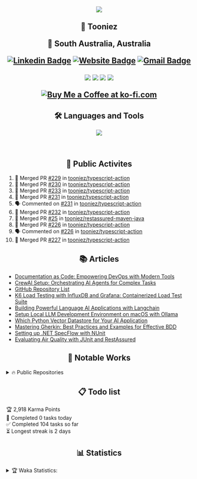 
<h2 align="center">

![](https://quotes-github-readme.vercel.app/api?type=horizontal&theme=catppuccin_mocha)


🤖 Tooniez

📍 South Australia, Australia 

<!-- <p align="center">
	<a href="https://github.com/tooniez">

  <img src="https://readme-typing-svg.herokuapp.com?font=Time+New+Roman&color=cyan&size=25&center=true&vCenter=true&width=600&height10&lines=Full+Stack+Engineer;Quality Assurance+Advocate;Serial+Starter!;AI+ML+Researcher;Coding+to+learn&hearts&center=true">
	</a>
</p> -->

[![Linkedin Badge](https://img.shields.io/badge/-tonyluu-blue?style=flat&logo=Linkedin&logoColor=white&link=https://www.linkedin.com/in/tonyluu888/)](https://www.linkedin.com/in/tonyluu888/)
[![Website Badge](https://img.shields.io/badge/-tooniez-47CCCC?style=flat&logo=Google-Chrome&logoColor=white&link=https://tooniez-land.vercel.app)](t[ooniez-land](https://tooniez-land.vercel.app))
[![Gmail Badge](https://img.shields.io/badge/-tooni22-c14438?style=flat&logo=Gmail&logoColor=white&link=mailto:tooni22@proton.me)](mailto:tooni22@proton.me)

 <!-- 🌐 [Website](https://tooniez-land.vercel.app) | 💼 [LinkedIn](https://www.linkedin.com/in/tonyluu888) | ✉️ [Email](mailto:tooni22@proton.me) | ❓ [Ask Me Anything](https://github.com/tooniez/ama/issues/new) -->



<img src="https://komarev.com/ghpvc/?username=tooniez&style=plastic&label=Views"><img>
<img src="https://badges.pufler.dev/visits/tooniez/brunotacca?color=black&logo=github" />
<a href="https://github.com/tooniez/"><img src="https://img.shields.io/github/followers/tooniez?color=%234CC61E&label=GitHub%20Followers%20%3A"/></a>
<a href="https://github.com/tooniez?tab=repositories"><img src="https://badges.frapsoft.com/os/v2/open-source.svg?v=103"/></a>
<!-- <a href="https://github.com/Naereen/badges"><img src="https://img.shields.io/badge/badges-awesome-green.svg"/></a> -->
<a href="https://ko-fi.com/tooniez"><img src="https://ko-fi.com/img/githubbutton_sm.svg" alt="Buy Me a Coffee at ko-fi.com" data-canonical-src="https://ko-fi.com/img/githubbutton_sm.svg" style="max-width: 100%;"></a>

</h2>


<!-- ### 🌟 About me

- A proud 🤴 of two amazing kiddos 💛
- Helping out at the family farm 🥒
- Constantly learning new tricks and skills 🤓
- Always up for family time 👪
- Bookworm and puzzle master 📘✍️
- Brainstorming life hacks to make life easier 😎
- Obsessed with AI & ML, exploring trends to create opportunities 🤖📈
- Passionate about evaluating quality in emerging tech 💻
 -->

<h2 align="center"> 🛠️ Languages and Tools</h2>
<p align="center">
<img width="400px"  src="https://skillicons.dev/icons?i=py,java,js,html,dotnet,css,react,nodejs,express,bun,django,md,github,postgres,mongo,git,vscode,docker,aws,postman,supabase,linux,ansible,vercel,neovim,fastapi,pytorch,django,selenium,cypress,jest,flask,bash&perline=10"  />
</p>
<br />

<h2 align="center"> 🚀 Public Activites </h2>

<!--START_SECTION:activity-->
1. 🎉 Merged PR [#229](https://github.com/tooniez/typescript-action/pull/229) in [tooniez/typescript-action](https://github.com/tooniez/typescript-action)
2. 🎉 Merged PR [#230](https://github.com/tooniez/typescript-action/pull/230) in [tooniez/typescript-action](https://github.com/tooniez/typescript-action)
3. 🎉 Merged PR [#233](https://github.com/tooniez/typescript-action/pull/233) in [tooniez/typescript-action](https://github.com/tooniez/typescript-action)
4. 🎉 Merged PR [#231](https://github.com/tooniez/typescript-action/pull/231) in [tooniez/typescript-action](https://github.com/tooniez/typescript-action)
5. 🗣 Commented on [#231](https://github.com/tooniez/typescript-action/pull/231#issuecomment-2401044125) in [tooniez/typescript-action](https://github.com/tooniez/typescript-action)
6. 🎉 Merged PR [#232](https://github.com/tooniez/typescript-action/pull/232) in [tooniez/typescript-action](https://github.com/tooniez/typescript-action)
7. 🎉 Merged PR [#25](https://github.com/tooniez/restassured-maven-java/pull/25) in [tooniez/restassured-maven-java](https://github.com/tooniez/restassured-maven-java)
8. 🎉 Merged PR [#226](https://github.com/tooniez/typescript-action/pull/226) in [tooniez/typescript-action](https://github.com/tooniez/typescript-action)
9. 🗣 Commented on [#226](https://github.com/tooniez/typescript-action/pull/226#issuecomment-2387474382) in [tooniez/typescript-action](https://github.com/tooniez/typescript-action)
10. 🎉 Merged PR [#227](https://github.com/tooniez/typescript-action/pull/227) in [tooniez/typescript-action](https://github.com/tooniez/typescript-action)
<!--END_SECTION:activity-->

<h2 align="center"> 📚 Articles </h2>

<!-- ### 💡 Blog posts -->

<!-- BLOG-POST-LIST:START -->
- [Documentation as Code: Empowering DevOps with Modern Tools](https://tooniez-land.vercel.app/post/devops-docs-as-code/)
- [CrewAI Setup: Orchestrating AI Agents for Complex Tasks](https://tooniez-land.vercel.app/post/aiml-crewai-setup/)
- [GitHub Repository List](https://tooniez-land.vercel.app/post/dev-repo-directory/)
- [K6 Load Testing with InfluxDB and Grafana: Containerized Load Test Suite](https://tooniez-land.vercel.app/post/qa-k6-grafana-influxdb/)
- [Building Powerful Language AI Applications with Langchain](https://tooniez-land.vercel.app/post/aiml-langchain-setup/)
- [Setup Local LLM Development Environment on macOS with Ollama](https://tooniez-land.vercel.app/post/aiml-ollama-setup/)
- [Which Python Vector Datastore for Your AI Application](https://tooniez-land.vercel.app/post/aiml-python-vectordb-comparison/)
- [Mastering Gherkin: Best Practices and Examples for Effective BDD](https://tooniez-land.vercel.app/post/qa-gherkin-principles/)
- [Setting up .NET SpecFlow with NUnit](https://tooniez-land.vercel.app/post/qa-specflow-template/)
- [Evaluating Air Quality with JUnit and RestAssured](https://tooniez-land.vercel.app/post/qa-java-restassured-maven/)
<!-- BLOG-POST-LIST:END -->

<h2 align="center">🌱 Notable Works</h2>

<details>
<summary> 🔥 Public Repositories </summary>


| Name                  | Description                                                |
| ---------------------------------|--------------------------------------------------------------- |
| _[Appium Multi Language Test Framework](https://github.com/tooniez/appium-framework)_            | 🗜️ A multi-language Appium test framework with examples in Node.js, Java (Maven), and C# (.NET).<br>**Skills:** Java, C#, .NET Core, Appium, Selenium WebDriver         |
| _[Aspcore React Template](https://github.com/tooniez/Aspcore.ReactTemplate)_                          | 🌱 Ready-to-use boilerplate for React frontend applications written in TypeScript with ASP .NET Core API Backend.<br>**Skills:** .NET Core, ASP.NET, React.js     |
| _[Behave BDD Test Examples](https://github.com/tooniez/behave-bdd-python)_         | 📃 Elevate your BDD with Behave! A collection of behavior-driven development (BDD) examples using Behave.<br>**Skills:** Python, BDD, Behave    |
| _[Bun with MongoDB Sample](https://github.com/tooniez/bun-api-mongodb)_            | 🌱 A sample project demonstrating how to use Bun server with MongoDB.<br>**Skills:** TypeScript, MongoDB, Node.js, BunAPI         |
| _[Cypress E2E Testing with Vue.js & TypeScript](https://github.com/tooniez/vuejs-typescript-cypress)_            | 🌟 Explore a streamlined Cypress test framework for VueJS applications.<br>**Skills:** Cypress, Vue.js, TypeScript         |
| _[Cypress TheIconic Test Framework](https://github.com/tooniez/theiconic-cypress)_  | 🌐 Cypress repository to check TheIconic's shopping cart feature.<br>**Skills:** Cypress, TypeScript, Node.js         |
| _[DevContainer Templates](https://github.com/tooniez/devcontainer-base)_ | 🛠 DevContainer templates providing consistent, reproducible setup for developers.<br>**Skills:** Docker, Python, Node.js, .NET Core         |
| _[FastAPI Llama2 HuggingfaceHub API](https://github.com/tooniez/fastapi-llama-hub-collab)_ | 📓 Run a FastAPI server with Llama 2 model integration using Google Colab's free T4 GPU.<br>**Skills:** Python, FastAPI, Jupyter, Huggingface         |
| _[FastAPI Streamlit Stack](https://github.com/tooniez/fastapi-streamlit)_ | 📚 Full-stack application with a FastAPI backend and a Streamlit frontend.<br>**Skills:** Python, FastAPI, Streamlit         |
| _[GitHub Typescript Reusable Action](https://github.com/tooniez/typescript-action)_ | 🧩 Base template for a re-usable GitHub Action.<br>**Skills:** GitHub, Node.js, JavaScript         |
| _[Kotlin Multiplatform Mobile (KMM)](https://github.com/tooniez/kotlin-multiplatorm-app)_ | 🧩 Boilerplate for Kotlin Multiplatform Mobile applications with Android and iOS targets.<br>**Skills:** Kotlin, Swift, Android, iOS         |
| _[Mobile Testing with TestNG, Java, Appium, & Browserstack](https://github.com/tooniez/java-testng-appium-browserstack)_ | 🤖 Start up Appium tests in TestNG on BrowserStack App Automate.<br>**Skills:** Java, Mobile Testing, Appium, Android, iOS         |
| _[NextJS Supabase Authentication Sample](https://github.com/tooniez/nextjs-supabase-auth)_ | 🔐 NextJS sample using Supabase Authentication.<br>**Skills:** Next.js, Supabase, React.js, TypeScript         |
| _[Pact Contract API Testing with Express](https://github.com/tooniez/pact-express)_ | 🚨 Ensure API reliability through contract testing with Pact and Express.<br>**Skills:** Pact, Express.js, API Testing         |
| _[Pega Unit Test Results Retriever CliFx](https://github.com/tooniez/pegats-clifx-dotnet)_ | 🔧 A simple CliFX .NET command line tool to retrieve unit test results from Pega SAAS Endpoint.<br>**Skills:** C#, .NET Core, CLI         |
| _[Performance Testing with Locust on AWS & Terraform](https://github.com/tooniez/locust-terraform-aws)_ | ⚡️ Elevate performance testing with Terraform and Locust on AWS EC2.<br>**Skills:** Python, Terraform, AWS, Performance Testing         |
| _[Playwright E2E Test Framework](https://github.com/tooniez/e2e-test-automation-shopfront-exercise)_ | 🚀 End-to-end automated tests using Playwright for Shopfront applications.<br>**Skills:** Playwright, CI, Test Automation         |
| _[RestAssured Maven Java JUnit](https://github.com/tooniez/restassured-maven-java)_ | 💨 Maven project using RestAssured and JUnit to test OpenWeatherAPI for air quality.<br>**Skills:** Java, RestAssured         |
| _[Salesforce Apex Unit/E2E Testing](https://github.com/tooniez/salesforce-apex-testing)_ | 📊 Repository for testing a Salesforce application using sfdx-lwc-jest.<br>**Skills:** Apex Programming, Salesforce Development, Salesforce Administration         |
| _[Specflow NUnit Boilerplate](https://github.com/tooniez/specflow-nunit-template)_ | ⚙ Ready-to-use boilerplate with BDD Specflow and NUnit runner.<br>**Skills:** SpecFlow, BDD, C#, Cucumber         |
| _[Static Site with AstroJS](https://tooniez-land.vercel.app/)_ | 📚 A blog where I post my latest work, written in AstroJS and hosted on Vercel.<br>**Skills:** Astro, TypeScript, Supabase, Vercel         |
| _[SuperTest Cucumber API Test Boilerplate](https://github.com/tooniez/supertest-cucumber-ts)_ | 📋 API integration tests with SuperTest and Cucumber BDD TS, deployed with reports on GitHub Pages.<br>**Skills:** SuperTest, Cucumber, TypeScript         |
| _[Terraform Ansible on AWS](https://github.com/tooniez/terraform-ansible-aws)_ | 🧱 Using Terraform and Ansible to provision AWS infrastructure.<br>**Skills:** Terraform, Ansible, AWS         |
| _[WireMock.Net Server Starter](https://github.com/tooniez/dotnet-wiremock)_ | 🖲️ Mock server using WireMock.Net.<br>**Skills:** .NET Framework, WireMock, C#, Mock         |
| _[K6 Load Testing with InfluxDB & Grafana](https://github.com/tooniez/k6-grafana-influxdb)_ | 📈 Load testing setup using K6, with results stored in InfluxDB and displayed in Grafana.<br>**Skills:** K6, Grafana, InfluxDB, Docker         |


</details>

<!-- <details>

<summary> 📦 Packages </summary>

```shell
TODO: add packages here
```

</details> -->

<h2 align="center">📋 Todo list</h2>

<!-- TODO-IST:START -->
🏆  2,918 Karma Points           
🌸  Completed 0 tasks today           
✅  Completed 104 tasks so far           
⏳  Longest streak is 2 days
<!-- TODO-IST:END -->

<h2 align="center">📊 Statistics</h2>


<details>

<summary> 🏆 Waka Statistics: </summary>

<br>

<!--START_SECTION:waka-->
![Code Time](http://img.shields.io/badge/Code%20Time-471%20hrs%202%20mins-blue)

![Profile Views](http://img.shields.io/badge/Profile%20Views-3-blue)

**🐱 My GitHub Data** 

> 📦 1.6 MB Used in GitHub's Storage 
 > 
> 🏆 7,078 Contributions in the Year 2024
 > 
> 💼 Opted to Hire
 > 
> 📜 355 Public Repositories 
 > 
> 🔑 178 Private Repositories 
 > 
**I'm an Early 🐤** 

```text
🌞 Morning                5198 commits        ███████░░░░░░░░░░░░░░░░░░   27.18 % 
🌆 Daytime                5168 commits        ███████░░░░░░░░░░░░░░░░░░   27.03 % 
🌃 Evening                4268 commits        ██████░░░░░░░░░░░░░░░░░░░   22.32 % 
🌙 Night                  4487 commits        ██████░░░░░░░░░░░░░░░░░░░   23.47 % 
```
📅 **I'm Most Productive on Sunday** 

```text
Monday                   2528 commits        ███░░░░░░░░░░░░░░░░░░░░░░   13.22 % 
Tuesday                  2952 commits        ████░░░░░░░░░░░░░░░░░░░░░   15.44 % 
Wednesday                2755 commits        ████░░░░░░░░░░░░░░░░░░░░░   14.41 % 
Thursday                 2876 commits        ████░░░░░░░░░░░░░░░░░░░░░   15.04 % 
Friday                   2409 commits        ███░░░░░░░░░░░░░░░░░░░░░░   12.60 % 
Saturday                 2537 commits        ███░░░░░░░░░░░░░░░░░░░░░░   13.27 % 
Sunday                   3064 commits        ████░░░░░░░░░░░░░░░░░░░░░   16.02 % 
```


📊 **This Week I Spent My Time On** 

```text
🕑︎ Time Zone: Australia/Adelaide

💬 Programming Languages: 
sh                       2 hrs 5 mins        █████████████████████████   99.43 % 
JSON                     0 secs              ░░░░░░░░░░░░░░░░░░░░░░░░░   00.45 % 
TypeScript               0 secs              ░░░░░░░░░░░░░░░░░░░░░░░░░   00.12 % 

🔥 Editors: 
Zsh                      2 hrs 5 mins        █████████████████████████   99.43 % 
Neovim                   0 secs              ░░░░░░░░░░░░░░░░░░░░░░░░░   00.57 % 

🐱‍💻 Projects: 
Terminal                 44 mins             █████████░░░░░░░░░░░░░░░░   35.40 % 
pokedex-binder           30 mins             ██████░░░░░░░░░░░░░░░░░░░   24.05 % 
rn-onboarding            28 mins             ██████░░░░░░░░░░░░░░░░░░░   22.48 % 
expo-rn-starter          12 mins             ██░░░░░░░░░░░░░░░░░░░░░░░   09.93 % 
chat                     8 mins              ██░░░░░░░░░░░░░░░░░░░░░░░   07.05 % 

💻 Operating System: 
Mac                      2 hrs 5 mins        █████████████████████████   100.00 % 
```

**I Mostly Code in TypeScript** 

```text
TypeScript               70 repos            ████████░░░░░░░░░░░░░░░░░   33.82 % 
Python                   31 repos            ████░░░░░░░░░░░░░░░░░░░░░   14.98 % 
Astro                    14 repos            ██░░░░░░░░░░░░░░░░░░░░░░░   06.76 % 
Makefile                 1 repo              ░░░░░░░░░░░░░░░░░░░░░░░░░   00.48 % 
PHP                      1 repo              ░░░░░░░░░░░░░░░░░░░░░░░░░   00.48 % 
```



**Timeline**

![Lines of Code chart](https://raw.githubusercontent.com/tooniez/tooniez/main/assets/bar_graph.png)


 Last Updated on 17/10/2024 18:49:18 UTC
<!--END_SECTION:waka-->

<p align="center">
  <img src="https://github.com/tooniez/tooniez/blob/main/github-metrics.svg" alt="Metrics">
  <!-- Replace example.com with the actual URL hosting the image file -->
</p>

<div align="center"> <!-- Alternatively, you can use <div> instead of <p> -->
  <a href="https://app.daily.dev/tooniez">
    <img src="https://api.daily.dev/devcards/d6a644cd193c433b82938cbb12d7a689.png?r=hk4" width="400" alt="tooniez's Dev Card">
    <!-- Replace the API URL with the actual URL generated by daily.dev -->
    <!-- Provide alternative text for the image -->
  </a>
</div>

</details>

<!-- 
<p align="left">
  <img src="https://readme-jokes.vercel.app/api" alt="Jokes Card">
  <!-- Replace the URL if you want to use a different joke API or update the existing endpoint -->
<!-- </p>  -->
